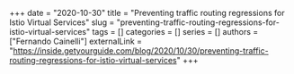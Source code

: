 +++
date = "2020-10-30"
title = "Preventing traffic routing regressions for Istio Virtual Services"
slug = "preventing-traffic-routing-regressions-for-istio-virtual-services"
tags = []
categories = []
series = []
authors = ["Fernando Cainelli"]
externalLink = "https://inside.getyourguide.com/blog/2020/10/30/preventing-traffic-routing-regressions-for-istio-virtual-services"
+++
